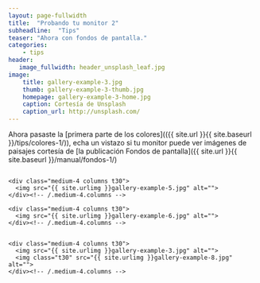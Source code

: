 ```yaml
---
layout: page-fullwidth
title:  "Probando tu monitor 2"
subheadline:  "Tips"
teaser: "Ahora con fondos de pantalla."
categories:
    - tips
header:
   image_fullwidth: header_unsplash_leaf.jpg
image:
    title: gallery-example-3.jpg
    thumb: gallery-example-3-thumb.jpg
    homepage: gallery-example-3-home.jpg
    caption: Cortesía de Unsplash
    caption_url: http://unsplash.com/
---
```

Ahora pasaste la [primera parte de los colores](({{ site.url }}{{ site.baseurl }}/tips/colores-1/)), echa un vistazo si tu monitor puede ver imágenes de paisajes cortesía de [la publicación Fondos de pantalla]({{ site.url }}{{ site.baseurl }}/manual/fondos-1/)


<!--more-->

<div class="row">
    <div class="medium-4 columns t30">
    <img src="{{ site.urlimg }}gallery-example-4.jpg" alt="">
    </div><!-- /.medium-4.columns -->

    <div class="medium-4 columns t30">
      <img src="{{ site.urlimg }}gallery-example-5.jpg" alt="">
    </div><!-- /.medium-4.columns -->

    <div class="medium-4 columns t30">
      <img src="{{ site.urlimg }}gallery-example-6.jpg" alt="">
    </div><!-- /.medium-4.columns -->

</div><!-- /.row -->


<div class="row">
    <div class="medium-8 columns t30">
    <img src="{{ site.urlimg }}gallery-example-7.jpg" alt="">
    </div><!-- /.medium-8.columns -->

    <div class="medium-4 columns t30">
      <img src="{{ site.urlimg }}gallery-example-3.jpg" alt="">
      <img class="t30" src="{{ site.urlimg }}gallery-example-8.jpg" alt="">
    </div><!-- /.medium-4.columns -->

</div><!-- /.row -->

